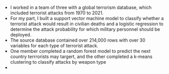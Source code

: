 - I worked in a team of three with a global terrorism database, which included terrorist attacks from 1970 to 2021. 
- For my part, I built a support vector machine model to classify whether a terrorist attack would result in civilian deaths
and a logistic regression to determine the attack probability for which military personnel should be deployed.
- The source database contained over 214,000 rows with over 30 variables for each type of terrorist attack.
- One member completed a random forest model to predict the next country terrrorists may targert, and the other completed
a k-means clustering to classify attacks by weapon type
- 
